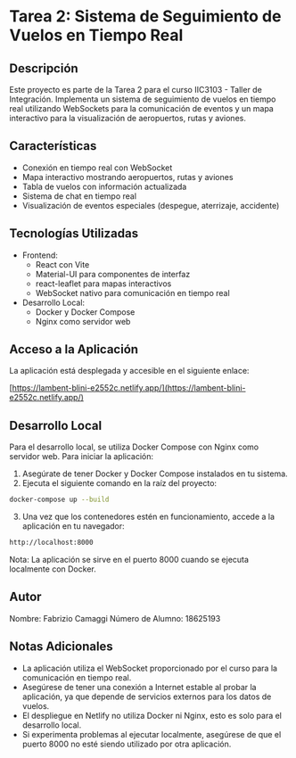 # Tarea 2: Sistema de Seguimiento de Vuelos en Tiempo Real

## Descripción

Este proyecto es parte de la Tarea 2 para el curso IIC3103 - Taller de Integración. Implementa un sistema de seguimiento de vuelos en tiempo real utilizando WebSockets para la comunicación de eventos y un mapa interactivo para la visualización de aeropuertos, rutas y aviones.

## Características

- Conexión en tiempo real con WebSocket
- Mapa interactivo mostrando aeropuertos, rutas y aviones
- Tabla de vuelos con información actualizada
- Sistema de chat en tiempo real
- Visualización de eventos especiales (despegue, aterrizaje, accidente)

## Tecnologías Utilizadas

- Frontend:
  - React con Vite
  - Material-UI para componentes de interfaz
  - react-leaflet para mapas interactivos
  - WebSocket nativo para comunicación en tiempo real
- Desarrollo Local:
  - Docker y Docker Compose
  - Nginx como servidor web

## Acceso a la Aplicación

La aplicación está desplegada y accesible en el siguiente enlace:

[https://lambent-blini-e2552c.netlify.app/](https://lambent-blini-e2552c.netlify.app/)

## Desarrollo Local

Para el desarrollo local, se utiliza Docker Compose con Nginx como servidor web. Para iniciar la aplicación:

1. Asegúrate de tener Docker y Docker Compose instalados en tu sistema.
2. Ejecuta el siguiente comando en la raíz del proyecto:

```bash
docker-compose up --build
```

3. Una vez que los contenedores estén en funcionamiento, accede a la aplicación en tu navegador:

```bash
http://localhost:8000
```

Nota: La aplicación se sirve en el puerto 8000 cuando se ejecuta localmente con Docker.

## Autor

Nombre: Fabrizio Camaggi
Número de Alumno: 18625193

## Notas Adicionales

- La aplicación utiliza el WebSocket proporcionado por el curso para la comunicación en tiempo real.
- Asegúrese de tener una conexión a Internet estable al probar la aplicación, ya que depende de servicios externos para los datos de vuelos.
- El despliegue en Netlify no utiliza Docker ni Nginx, esto es solo para el desarrollo local.
- Si experimenta problemas al ejecutar localmente, asegúrese de que el puerto 8000 no esté siendo utilizado por otra aplicación.
